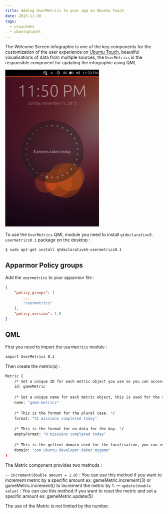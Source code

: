 ```yaml
---
title: Adding UserMetrics to your app on Ubuntu Touch
date: 2013-11-30
tags:
  - utouchdev
  - ubuntuplanet
---
```

The Welcome Screen infographic is one of the key components for the customization of the user experience on [Ubuntu Touch][0], beautiful visualisations of data from multiple sources, the ```UserMetrics``` is the responsible component for updating the infographic using QML.

![Welcome Screen](/assets/posts/utouch/5.png)

To use the ```UserMetrics``` QML module you need to install ```qtdeclarative5-usermetrics0.1``` package on the desktop :

```sh
$ sudo apt-get install qtdeclarative5-usermetrics0.1
```

## Apparmor Policy groups

Add the ```usermetrics``` to your apparmor file :

```json
{
    "policy_groups": [
        ...
        "usermetrics"
    ],
    "policy_version": 1.0
}
```

## QML

First you need to import the ```UserMetrics``` module :

```sh
import UserMetrics 0.1
```

Then create the metric(s) :

```sh
Metric {
    /* Set a unique ID for each metric object you use so you can access it in your QML code. */
    id: gameMetric

    /* Set a unique name for each metric object, this is used for the storage of the metric data. */
    name: "game-metrics"

    /* This is the format for the plural case. */
    format: "%1 missions completed today"

    /* This is the format for no data for the day. */
    emptyFormat: "0 missions completed today"

    /* This is the gettext domain used for the localisation, you can use the applicationName. */
    domain: "com.ubuntu.developer.daker.mygame"
}
```

The Metric component provides two methods :

— ```increment(double amount = 1.0)``` : You can use this method if you want to increment metric by a specific amount ex: gameMetric.increment(3) or gameMetric.increment() to increment the metric by 1.
— ```update(double value)``` : You can use this method if you want to reset the metric and set a specific amount ex: gameMetric.update(5)

The use of the Metric is not limited by the number.

[0]: http://www.ubuntu.com/phone/install